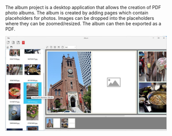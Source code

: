 The album project is a desktop application that allows the creation of PDF photo albums. 
The album is created by adding pages which contain placeholders for photos. Images can be 
dropped into the placeholders where they can be zoomed/resized. The album can then be exported
as a PDF.


![Screenshot of main UI](docs/screenshot-001.jpg)
